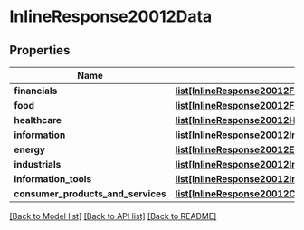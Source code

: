 # InlineResponse20012Data

## Properties
Name | Type | Description | Notes
------------ | ------------- | ------------- | -------------
**financials** | [**list[InlineResponse20012Financials]**](InlineResponse20012Financials.md) |  | [optional] 
**food** | [**list[InlineResponse20012Food]**](InlineResponse20012Food.md) |  | [optional] 
**healthcare** | [**list[InlineResponse20012Healthcare]**](InlineResponse20012Healthcare.md) |  | [optional] 
**information** | [**list[InlineResponse20012Information]**](InlineResponse20012Information.md) |  | [optional] 
**energy** | [**list[InlineResponse20012Energy]**](InlineResponse20012Energy.md) |  | [optional] 
**industrials** | [**list[InlineResponse20012Industrials]**](InlineResponse20012Industrials.md) |  | [optional] 
**information_tools** | [**list[InlineResponse20012InformationTools]**](InlineResponse20012InformationTools.md) |  | [optional] 
**consumer_products_and_services** | [**list[InlineResponse20012ConsumerProductsAndServices]**](InlineResponse20012ConsumerProductsAndServices.md) |  | [optional] 

[[Back to Model list]](../README.md#documentation-for-models) [[Back to API list]](../README.md#documentation-for-api-endpoints) [[Back to README]](../README.md)


